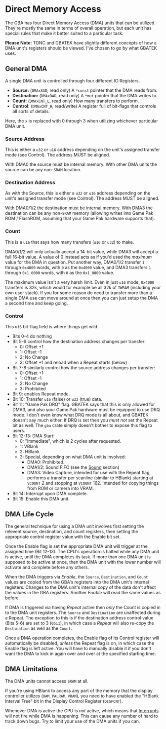 # Direct Memory Access

The GBA has four Direct Memory Access (DMA) units that can be utilized. They're
mostly the same in terms of overall operation, but each unit has special rules
that make it better suited to a particular task.

**Please Note:** TONC and GBATEK have slightly different concepts of how a DMA
unit's registers should be viewed. I've chosen to go by what GBATEK uses.

## General DMA

A single DMA unit is controlled through four different IO Registers.

* **Source:** (`DMAxSAD`, read only) A `*const` pointer that the DMA reads from.
* **Destination:** (`DMAxDAD`, read only) A `*mut` pointer that the DMA writes
  to.
* **Count:** (`DMAxCNT_L`, read only) How many transfers to perform.
* **Control:** (`DMAxCNT_H`, read/write) A register full of bit-flags that
  controls all sorts of details.

Here, the `x` is replaced with 0 through 3 when utilizing whichever particular
DMA unit.

### Source Address

This is either a `u32` or `u16` address depending on the unit's assigned
transfer mode (see Control). The address MUST be aligned.

With DMA0 the source must be internal memory. With other DMA units the source
can be any non-`SRAM` location.

### Destination Address

As with the Source, this is either a `u32` or `u16` address depending on the
unit's assigned transfer mode (see Control). The address MUST be aligned.

With DMA0/1/2 the destination must be internal memory. With DMA3 the destination
can be any non-`SRAM` memory (allowing writes into Game Pak ROM / FlashROM,
assuming that your Game Pak hardware supports that).

### Count

This is a `u16` that says how many transfers (`u16` or `u32`) to make.

DMA0/1/2 will only actually accept a 14-bit value, while DMA3 will accept a full
16-bit value. A value of 0 instead acts as if you'd used the _maximum_ value for
the DMA in question. Put another way, DMA0/1/2 transfer `1` through `0x4000`
words, with `0` as the `0x4000` value, and DMA3 transfers `1` through `0x1_0000`
words, with `0` as the `0x1_0000` value.

The maximum value isn't a very harsh limit. Even in just `u16` mode, `0x4000`
transfers is 32k, which would for example be all 32k of `IWRAM` (including your
own user stack). If you for some reason do need to transfer more than a single
DMA use can move around at once then you can just setup the DMA a second time
and keep going.

### Control

This `u16` bit-flag field is where things get wild.

* Bits 0-4 do nothing
* Bit 5-6 control how the destination address changes per transfer:
  * 0: Offset +1
  * 1: Offset -1
  * 2: No Change
  * 3: Offset +1 and reload when a Repeat starts (below)
* Bit 7-8 similarly control how the source address changes per transfer:
  * 0: Offset +1
  * 1: Offset -1
  * 2: No Change
  * 3: Prohibited
* Bit 9: enables Repeat mode.
* Bit 10: Transfer `u16` (false) or `u32` (true) data.
* Bit 11: "Game Pak DRQ" flag. GBATEK says that this is only allowed for DMA3,
  and also your Game Pak hardware must be equipped to use DRQ mode. I don't even
  know what DRQ mode is all about, and GBATEK doesn't say much either. If DRQ is
  set then you _must not_ set the Repeat bit as well. The `gba` crate simply
  doesn't bother to expose this flag to users.
* Bit 12-13: DMA Start:
  * 0: "Immediate", which is 2 cycles after requested.
  * 1: VBlank
  * 2: HBlank
  * 3: Special, depending on what DMA unit is involved:
    * DMA0: Prohibited.
    * DMA1/2: Sound FIFO (see the [Sound](04-sound.md) section)
    * DMA3: Video Capture, intended for use with the Repeat flag, performs a
      transfer per scanline (similar to HBlank) starting at `VCOUNT` 2 and
      stopping at `VCOUNT` 162. Intended for copying things from ROM or camera
      into VRAM.
* Bit 14: Interrupt upon DMA complete.
* Bit 15: Enable this DMA unit.

## DMA Life Cycle

The general technique for using a DMA unit involves first setting the relevent
source, destination, and count registers, then setting the appropriate control
register value with the Enable bit set.

Once the Enable flag is set the appropriate DMA unit will trigger at the
assigned time (Bit 12-13). The CPU's operation is halted while any DMA unit is
active, until the DMA completes its task. If more than one DMA unit is supposed
to be active at once, then the DMA unit with the lower number will activate and
complete before any others.

When the DMA triggers via _Enable_, the `Source`, `Destination`, and `Count`
values are copied from the GBA's registers into the DMA unit's internal
registers. Changes to the DMA unit's internal copy of the data don't affect the
values in the GBA registers. Another _Enable_ will read the same values as
before.

If DMA is triggered via having _Repeat_ active then _only_ the Count is copied
in to the DMA unit registers. The `Source` and `Destination` are unaffected
during a Repeat. The exception to this is if the destination address control
value (Bits 5-6) are set to 3 (`0b11`), in which case a _Repeat_ will also
re-copy the `Destination` as well as the `Count`.

Once a DMA operation completes, the Enable flag of its Control register will
automatically be disabled, _unless_ the Repeat flag is on, in which case the
Enable flag is left active. You will have to manually disable it if you don't
want the DMA to kick in again over and over at the specified starting time.

## DMA Limitations

The DMA units cannot access `SRAM` at all.

If you're using HBlank to access any part of the memory that the display
controller utilizes (`OAM`, `PALRAM`, `VRAM`), you need to have enabled the
"HBlank Interval Free" bit in the Display Control Register (`DISPCNT`).

Whenever DMA is active the CPU is _not_ active, which means that
[Interrupts](05-interrupts.md) will not fire while DMA is happening. This can
cause any number of hard to track down bugs. Try to limit your use of the DMA
units if you can.
